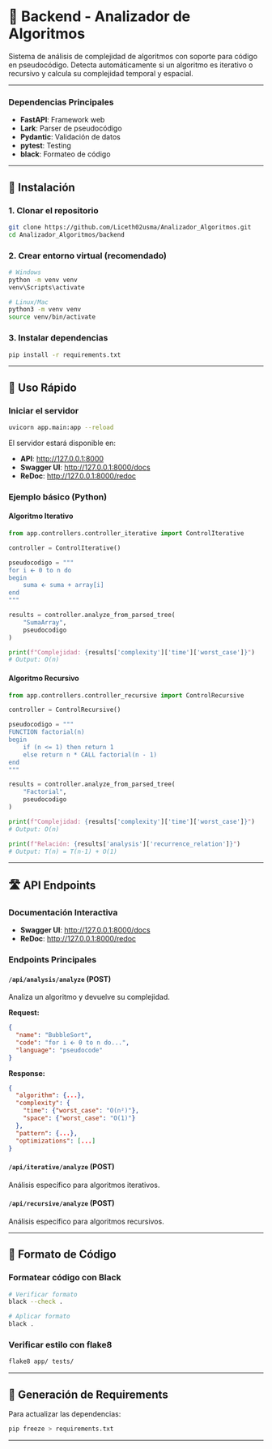 

# 🚀 Backend - Analizador de Algoritmos

Sistema de análisis de complejidad de algoritmos con soporte para código en pseudocódigo. Detecta automáticamente si un algoritmo es iterativo o recursivo y calcula su complejidad temporal y espacial.

---






### Dependencias Principales
- **FastAPI**: Framework web
- **Lark**: Parser de pseudocódigo
- **Pydantic**: Validación de datos
- **pytest**: Testing
- **black**: Formateo de código

---

## 🔧 Instalación

### 1. Clonar el repositorio
```bash
git clone https://github.com/Liceth02usma/Analizador_Algoritmos.git
cd Analizador_Algoritmos/backend
```

### 2. Crear entorno virtual (recomendado)
```bash
# Windows
python -m venv venv
venv\Scripts\activate

# Linux/Mac
python3 -m venv venv
source venv/bin/activate
```

### 3. Instalar dependencias
```bash
pip install -r requirements.txt
```

---

## 🚀 Uso Rápido

### Iniciar el servidor
```bash
uvicorn app.main:app --reload
```

El servidor estará disponible en:
- **API**: http://127.0.0.1:8000
- **Swagger UI**: http://127.0.0.1:8000/docs
- **ReDoc**: http://127.0.0.1:8000/redoc

### Ejemplo básico (Python)

#### Algoritmo Iterativo
```python
from app.controllers.controller_iterative import ControlIterative

controller = ControlIterative()

pseudocodigo = """
for i 🡨 0 to n do
begin
    suma 🡨 suma + array[i]
end
"""

results = controller.analyze_from_parsed_tree(
    "SumaArray",
    pseudocodigo
)

print(f"Complejidad: {results['complexity']['time']['worst_case']}")
# Output: O(n)
```

#### Algoritmo Recursivo
```python
from app.controllers.controller_recursive import ControlRecursive

controller = ControlRecursive()

pseudocodigo = """
FUNCTION factorial(n)
begin
    if (n <= 1) then return 1
    else return n * CALL factorial(n - 1)
end
"""

results = controller.analyze_from_parsed_tree(
    "Factorial",
    pseudocodigo
)

print(f"Complejidad: {results['complexity']['time']['worst_case']}")
# Output: O(n)

print(f"Relación: {results['analysis']['recurrence_relation']}")
# Output: T(n) = T(n-1) + O(1)
```

---


## 🛣️ API Endpoints

### Documentación Interactiva
- **Swagger UI**: http://127.0.0.1:8000/docs
- **ReDoc**: http://127.0.0.1:8000/redoc

### Endpoints Principales

#### `/api/analysis/analyze` (POST)
Analiza un algoritmo y devuelve su complejidad.

**Request:**
```json
{
  "name": "BubbleSort",
  "code": "for i 🡨 0 to n do...",
  "language": "pseudocode"
}
```

**Response:**
```json
{
  "algorithm": {...},
  "complexity": {
    "time": {"worst_case": "O(n²)"},
    "space": {"worst_case": "O(1)"}
  },
  "pattern": {...},
  "optimizations": [...]
}
```

#### `/api/iterative/analyze` (POST)
Análisis específico para algoritmos iterativos.

#### `/api/recursive/analyze` (POST)
Análisis específico para algoritmos recursivos.

---

## 🎨 Formato de Código

### Formatear código con Black
```bash
# Verificar formato
black --check .

# Aplicar formato
black .
```

### Verificar estilo con flake8
```bash
flake8 app/ tests/
```

---

## 🔄 Generación de Requirements

Para actualizar las dependencias:

```bash
pip freeze > requirements.txt
```

---


